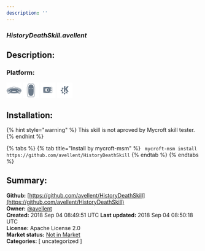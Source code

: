 ```yaml
---
description: ''
---
```


### _HistoryDeathSkill.avellent_  
## Description:  
  
  
  
### Platform:  
 ![Mark I](../.gitbook/assets/mark-1-icon.png)  ![Mark II](../.gitbook/assets/mark-2-icon.png)  ![Picroft](../.gitbook/assets/picroft-icon.png)  ![plasmoid](../.gitbook/assets/kde.png)   
## Installation:  
{% hint style="warning" %}
This skill is not aproved by Mycroft skill tester.
{% endhint %}
    
{% tabs %}
{% tab title="Install by mycroft-msm" %}
``` mycroft-msm install https://github.com/avellent/HistoryDeathSkill```
{% endtab %}
  {% endtabs %}
    
## Summary:  
**Github:** [https://github.com/avellent/HistoryDeathSkill](https://github.com/avellent/HistoryDeathSkill)  
**Owner:** [@avellent](https://github.com/avellent)  
**Created:** 2018 Sep 04 08:49:51 UTC  **Last updated:** 2018 Sep 04 08:50:18 UTC  
**License:** Apache License 2.0  
**Market status:** [Not in Market](https://market.mycroft.ai/skill/)  
**Categories:** [ uncategorized ]   
